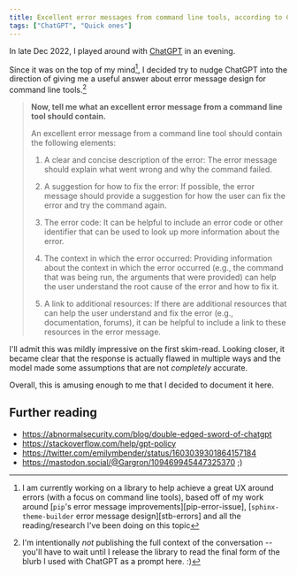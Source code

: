 ```yaml
---
title: Excellent error messages from command line tools, according to ChatGPT
tags: ["ChatGPT", "Quick ones"]
---
```


In late Dec 2022, I played around with [ChatGPT] in an evening.

Since it was on the top of my mind[^currently-working-on], I decided try to
nudge ChatGPT into the direction of giving me a useful answer about error
message design for command line tools.[^1]

> **Now, tell me what an excellent error message from a command line tool should
> contain.**
>
> An excellent error message from a command line tool should contain the
> following elements:
>
> 1. A clear and concise description of the error: The error message should
>    explain what went wrong and why the command failed.
>
> 1. A suggestion for how to fix the error: If possible, the error message
>    should provide a suggestion for how the user can fix the error and try the
>    command again.
>
> 1. The error code: It can be helpful to include an error code or other
>    identifier that can be used to look up more information about the error.
>
> 1. The context in which the error occurred: Providing information about the
>    context in which the error occurred (e.g., the command that was being run,
>    the arguments that were provided) can help the user understand the root
>    cause of the error and how to fix it.
>
> 1. A link to additional resources: If there are additional resources that can
>    help the user understand and fix the error (e.g., documentation, forums),
>    it can be helpful to include a link to these resources in the error
>    message.

I'll admit this was mildly impressive on the first skim-read. Looking closer, it
became clear that the response is actually flawed in multiple ways and the model
made some assumptions that are not _completely_ accurate.

Overall, this is amusing enough to me that I decided to document it here.

## Further reading

- https://abnormalsecurity.com/blog/double-edged-sword-of-chatgpt
- https://stackoverflow.com/help/gpt-policy
- https://twitter.com/emilymbender/status/1603039301864157184
- https://mastodon.social/@Gargron/109469945447325370 ;)

[^1]:
    I'm intentionally _not_ publishing the full context of the conversation --
    you'll have to wait until I release the library to read the final form of
    the blurb I used with ChatGPT as a prompt here. :)

[^currently-working-on]:
    I am currently working on a library to help achieve a great UX around errors
    (with a focus on command line tools), based off of my work around [`pip`'s
    error message improvements][pip-error-issue], [`sphinx-theme-builder` error
    message design][stb-errors] and all the reading/research I've been doing on
    this topic

[chatgpt]: https://openai.com/blog/chatgpt/
